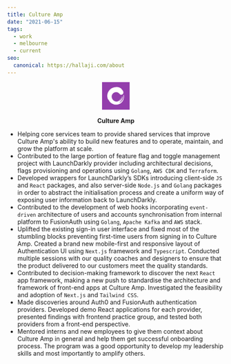 ```yaml
---
title: Culture Amp
date: "2021-06-15"
tags:
  - work
  - melbourne
  - current
seo:
  canonical: https://hallaji.com/about
---
```


<p align='center'>
  <img src='/stories/cultureamp/cultureamp.png' height='64' />
</p>
<p align='center'>
  <b>Culture Amp</b><br />
</p>

- Helping core services team to provide shared services that improve Culture Amp's
  ability to build new features and to operate, maintain, and grow the platform
  at scale.
- Contributed to the large portion of feature flag and toggle management project
  with LaunchDarkly provider including architectural decisions, flags provisioning
  and operations using `Golang`, `AWS CDK` and `Terraform`.
- Developed wrappers for LaunchDarkly’s SDKs introducing client-side `JS` and `React`
  packages, and also server-side `Node.js` and `Golang` packages in order to abstract
  the initialisation process and create a uniform way of exposing user information
  back to LaunchDarkly.
- Contributed to the development of web hooks incorporating `event-driven` architecture
  of users and accounts synchronisation from internal platform to FusionAuth using
  `Golang`, `Apache Kafka` and `AWS` stack.
- Uplifted the existing sign-in user interface and fixed most of the stumbling
  blocks preventing first-time users from signing in to Culture Amp. Created a brand
  new mobile-first and responsive layout of Authentication UI using `Next.js`
  framework and `Typescript`. Conducted multiple sessions with our quality coaches
  and designers to ensure that the product delivered to our customers meet the
  quality standards.
- Contributed to decision-making framework to discover the next `React` app
  framework, making a new push to standardise the architecture and framework of
  front-end apps at Culture Amp. Investigated the feasibility and adoption of
  `Next.js` and `Tailwind CSS`.
- Made discoveries around Auth0 and FusionAuth authentication providers. Developed
  demo React applications for each provider, presented findings with frontend
  practice group, and tested both providers from a front-end perspective.
- Mentored interns and new employees to give them context about Culture Amp in
  general and help them get successful onboarding process. The program was a
  good opportunity to develop my leadership skills and most importantly to
  amplify others.
